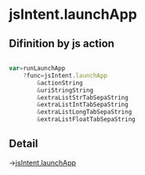 # jsIntent.launchApp

## Difinition by js action

```js.js

var=runLaunchApp
	?func=jsIntent.launchApp
		&actionString
		&uriStringString
		&extraListStrTabSepaString
		&extraListIntTabSepaString
		&extraListLongTabSepaString
		&extraListFloatTabSepaString
```

## Detail

->[jsIntent.launchApp](https://github.com/puutaro/CommandClick/blob/master/md/developer/js_interface/details/JsIntent/launchApp.md)
